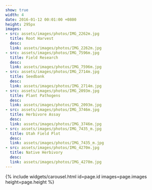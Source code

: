 ```yaml
---
show: true
width: 4
date: 2016-01-12 00:01:00 +0800
height: 295px
images:
- src: assets/images/photos/IMG_2262m.jpg
  title: Root Harvest
  desc: 
  link: assets/images/photos/IMG_2262m.jpg
- src: assets/images/photos/IMG_7596m.jpg
  title: Field Research
  desc: 
  link: assets/images/photos/IMG_7596m.jpg
- src: assets/images/photos/IMG_2714m.jpg
  title: Seedbank
  desc:
  link: assets/images/photos/IMG_2714m.jpg
- src: assets/images/photos/IMG_2093m.jpg
  title: Plant Pathogens
  desc:
  link: assets/images/photos/IMG_2093m.jpg
- src: assets/images/photos/IMG_3746m.jpg
  title: Herbivore Assay
  desc:
  link: assets/images/photos/IMG_3746m.jpg
- src: assets/images/photos/IMG_7435_m.jpg
  title: Utah Field Plot
  desc: 
  link: assets/images/photos/IMG_7435_m.jpg
- src: assets/images/photos/IMG_4270m.jpg
  title: Native Herbivory
  desc: 
  link: assets/images/photos/IMG_4270m.jpg
---
```


{% include widgets/carousel.html id=page.id images=page.images height=page.height %}
